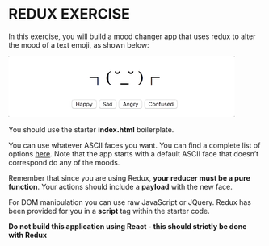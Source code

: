 # REDUX EXERCISE
In this exercise, you will build a mood changer app that uses redux to alter the mood of a text emoji, as shown below:

![](moodchanger.gif)

You should use the starter **index.html** boilerplate.

You can use whatever ASCII faces you want. You can find a complete list of options [here](https://www.jemoticons.com/en/). Note that the app starts with a default ASCII face that doesn’t correspond do any of the moods.

Remember that since you are using Redux, **your reducer must be a pure function**. Your actions should include a **payload** with the new face.

For DOM manipulation you can use raw JavaScript or JQuery. Redux has been provided for you in a **script** tag within the starter code.

**Do not build this application using React - this should strictly be done with Redux**